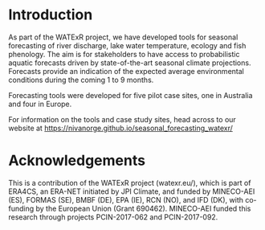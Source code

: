 # Introduction

As part of the WATExR project, we have developed tools for seasonal forecasting of river discharge, lake water temperature, ecology and fish phenology. The aim is for stakeholders to have access to probabilistic aquatic forecasts driven by state-of-the-art seasonal climate projections. Forecasts provide an indication of the expected average environmental conditions during the coming 1 to 9 months.

Forecasting tools were developed for five pilot case sites, one in Australia and four in Europe.

For information on the tools and case study sites, head across to our website at https://nivanorge.github.io/seasonal_forecasting_watexr/


# Acknowledgements
This is a contribution of the WATExR project (watexr.eu/), which is part of ERA4CS, an ERA-NET initiated by JPI Climate, and funded by MINECO-AEI (ES), FORMAS (SE), BMBF (DE), EPA (IE), RCN (NO), and IFD (DK), with co-funding by the European Union (Grant 690462). MINECO-AEI funded this research through projects PCIN-2017-062 and PCIN-2017-092.
